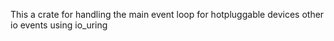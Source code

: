 This a crate for handling the main event loop for hotpluggable devices other io events using io_uring
